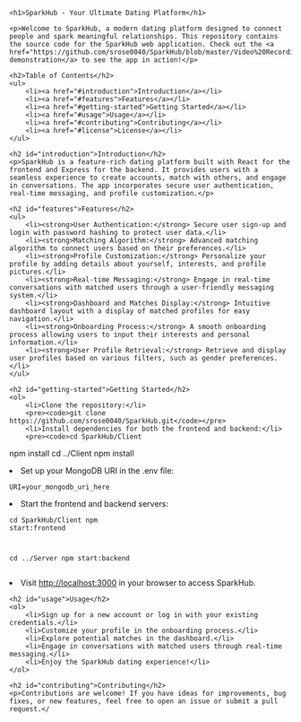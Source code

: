 <!DOCTYPE html>
<html lang="en">
<head>
    <meta charset="UTF-8">
    <meta name="viewport" content="width=device-width, initial-scale=1.0">
    <title>SparkHub - Your Ultimate Dating Platform</title>
</head>
<body>

    <h1>SparkHub - Your Ultimate Dating Platform</h1>

    <p>Welcome to SparkHub, a modern dating platform designed to connect people and spark meaningful relationships. This repository contains the source code for the SparkHub web application. Check out the <a href="https://github.com/srose0040/SparkHub/blob/master/Video%20Recording%20Of%20App%20Functionality.mkv">video demonstration</a> to see the app in action!</p>

    <h2>Table of Contents</h2>
    <ul>
        <li><a href="#introduction">Introduction</a></li>
        <li><a href="#features">Features</a></li>
        <li><a href="#getting-started">Getting Started</a></li>
        <li><a href="#usage">Usage</a></li>
        <li><a href="#contributing">Contributing</a></li>
        <li><a href="#license">License</a></li>
    </ul>

    <h2 id="introduction">Introduction</h2>
    <p>SparkHub is a feature-rich dating platform built with React for the frontend and Express for the backend. It provides users with a seamless experience to create accounts, match with others, and engage in conversations. The app incorporates secure user authentication, real-time messaging, and profile customization.</p>

    <h2 id="features">Features</h2>
    <ul>
        <li><strong>User Authentication:</strong> Secure user sign-up and login with password hashing to protect user data.</li>
        <li><strong>Matching Algorithm:</strong> Advanced matching algorithm to connect users based on their preferences.</li>
        <li><strong>Profile Customization:</strong> Personalize your profile by adding details about yourself, interests, and profile pictures.</li>
        <li><strong>Real-time Messaging:</strong> Engage in real-time conversations with matched users through a user-friendly messaging system.</li>
        <li><strong>Dashboard and Matches Display:</strong> Intuitive dashboard layout with a display of matched profiles for easy navigation.</li>
        <li><strong>Onboarding Process:</strong> A smooth onboarding process allowing users to input their interests and personal information.</li>
        <li><strong>User Profile Retrieval:</strong> Retrieve and display user profiles based on various filters, such as gender preferences.</li>
    </ul>

    <h2 id="getting-started">Getting Started</h2>
    <ol>
        <li>Clone the repository:</li>
        <pre><code>git clone https://github.com/srose0040/SparkHub.git</code></pre>
        <li>Install dependencies for both the frontend and backend:</li>
        <pre><code>cd SparkHub/Client
npm install
cd ../Client
npm install</code></pre>
        <li>Set up your MongoDB URI in the .env file:</li>
        <pre><code>URI=your_mongodb_uri_here</code></pre>
        <li>Start the frontend and backend servers:</li>
        <pre><code>cd SparkHub/Client
npm start:frontend

cd ../Server
npm start:backend</code></pre>
        <li>Visit <a href="http://localhost:3000">http://localhost:3000</a> in your browser to access SparkHub.</li>
    </ol>

    <h2 id="usage">Usage</h2>
    <ol>
        <li>Sign up for a new account or log in with your existing credentials.</li>
        <li>Customize your profile in the onboarding process.</li>
        <li>Explore potential matches in the dashboard.</li>
        <li>Engage in conversations with matched users through real-time messaging.</li>
        <li>Enjoy the SparkHub dating experience!</li>
    </ol>

    <h2 id="contributing">Contributing</h2>
    <p>Contributions are welcome! If you have ideas for improvements, bug fixes, or new features, feel free to open an issue or submit a pull request.</
